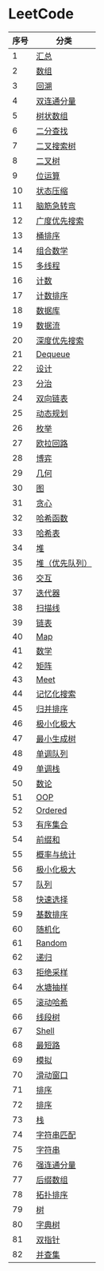 # LeetCode

| 序号 | 分类 |
| ---- | ---- |
| 1 | [汇总](./toc/all.md)|
| 2 | [数组](./toc/array.md)|
| 3 | [回溯](./toc/backtracking.md)|
| 4 | [双连通分量](./toc/biconnected-component.md)|
| 5 | [树状数组](./toc/binary-indexed-tree.md)|
| 6 | [二分查找](./toc/binary-search.md)|
| 7 | [二叉搜索树](./toc/binary-search-tree.md)|
| 8 | [二叉树](./toc/binary-tree.md)|
| 9 | [位运算](./toc/bit-manipulation.md)|
| 10 | [状态压缩](./toc/bitmask.md)|
| 11 | [脑筋急转弯](./toc/brainteaser.md)|
| 12 | [广度优先搜索](./toc/breadth-first-search.md)|
| 13 | [桶排序](./toc/bucket-sort.md)|
| 14 | [组合数学](./toc/combinatorics.md)|
| 15 | [多线程](./toc/concurrency.md)|
| 16 | [计数](./toc/counting.md)|
| 17 | [计数排序](./toc/counting-sort.md)|
| 18 | [数据库](./toc/database.md)|
| 19 | [数据流](./toc/data-stream.md)|
| 20 | [深度优先搜索](./toc/depth-first-search.md)|
| 21 | [Dequeue](./toc/dequeue.md)|
| 22 | [设计](./toc/design.md)|
| 23 | [分治](./toc/divide-and-conquer.md)|
| 24 | [双向链表](./toc/doubly-linked-list.md)|
| 25 | [动态规划](./toc/dynamic-programming.md)|
| 26 | [枚举](./toc/enumeration.md)|
| 27 | [欧拉回路](./toc/eulerian-circuit.md)|
| 28 | [博弈](./toc/game-theory.md)|
| 29 | [几何](./toc/geometry.md)|
| 30 | [图](./toc/graph.md)|
| 31 | [贪心](./toc/greedy.md)|
| 32 | [哈希函数](./toc/hash-function.md)|
| 33 | [哈希表](./toc/hash-table.md)|
| 34 | [堆](./toc/heap.md)|
| 35 | [堆（优先队列）](./toc/heap-priority-queue.md)|
| 36 | [交互](./toc/interactive.md)|
| 37 | [迭代器](./toc/iterator.md)|
| 38 | [扫描线](./toc/line-sweep.md)|
| 39 | [链表](./toc/linked-list.md)|
| 40 | [Map](./toc/map.md)|
| 41 | [数学](./toc/math.md)|
| 42 | [矩阵](./toc/matrix.md)|
| 43 | [Meet](./toc/meet-in-the-middle.md)|
| 44 | [记忆化搜索](./toc/memoization.md)|
| 45 | [归并排序](./toc/merge-sort.md)|
| 46 | [极小化极大](./toc/minimax.md)|
| 47 | [最小生成树](./toc/minimum-spanning-tree.md)|
| 48 | [单调队列](./toc/monotonic-queue.md)|
| 49 | [单调栈](./toc/monotonic-stack.md)|
| 50 | [数论](./toc/number-theory.md)|
| 51 | [OOP](./toc/oop.md)|
| 52 | [Ordered](./toc/ordered-map.md)|
| 53 | [有序集合](./toc/ordered-set.md)|
| 54 | [前缀和](./toc/prefix-sum.md)|
| 55 | [概率与统计](./toc/probability-and-statistics.md)|
| 56 | [极小化极大](./toc/question_minimax.md)|
| 57 | [队列](./toc/queue.md)|
| 58 | [快速选择](./toc/quickselect.md)|
| 59 | [基数排序](./toc/radix-sort.md)|
| 60 | [随机化](./toc/randomized.md)|
| 61 | [Random](./toc/random.md)|
| 62 | [递归](./toc/recursion.md)|
| 63 | [拒绝采样](./toc/rejection-sampling.md)|
| 64 | [水塘抽样](./toc/reservoir-sampling.md)|
| 65 | [滚动哈希](./toc/rolling-hash.md)|
| 66 | [线段树](./toc/segment-tree.md)|
| 67 | [Shell](./toc/shell.md)|
| 68 | [最短路](./toc/shortest-path.md)|
| 69 | [模拟](./toc/simulation.md)|
| 70 | [滑动窗口](./toc/sliding-window.md)|
| 71 | [排序](./toc/sorting.md)|
| 72 | [排序](./toc/sort.md)|
| 73 | [栈](./toc/stack.md)|
| 74 | [字符串匹配](./toc/string-matching.md)|
| 75 | [字符串](./toc/string.md)|
| 76 | [强连通分量](./toc/strongly-connected-component.md)|
| 77 | [后缀数组](./toc/suffix-array.md)|
| 78 | [拓扑排序](./toc/topological-sort.md)|
| 79 | [树](./toc/tree.md)|
| 80 | [字典树](./toc/trie.md)|
| 81 | [双指针](./toc/two-pointers.md)|
| 82 | [并查集](./toc/union-find.md)|
